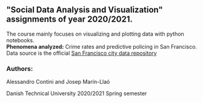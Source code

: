## "Social Data Analysis and Visualization"  assignments of year 2020/2021.
The course mainly focuses on visualizing and plotting data with python notebooks. \
**Phenomena analyzed:** Crime rates and predictive policing in San Francisco. \
Data source is the official [San Francisco city data repository](https://data.sfgov.org/Public-Safety/Police-Department-Incident-Reports-Historical-2003/tmnf-yvry)

### Authors:
Alessandro Contini and Josep Marín-Llaó

Danish Technical University 2020/2021 Spring semester

